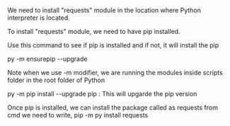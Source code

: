 We need to install "requests" module in the location where Python interpreter is located.

To install "requests" module, we need to have pip installed.

Use this command to see if pip is installed and if not, it will install the pip

 py -m ensurepip --upgrade

 Note when we use -m modifier, we are running the modules inside scripts folder in the root folder of Python

 py -m pip install --upgrade pip : This will upgarde the pip version

 Once pip is installed, we can install the package called as requests
 from cmd we need to write,
 pip -m py install requests
 

 
 




